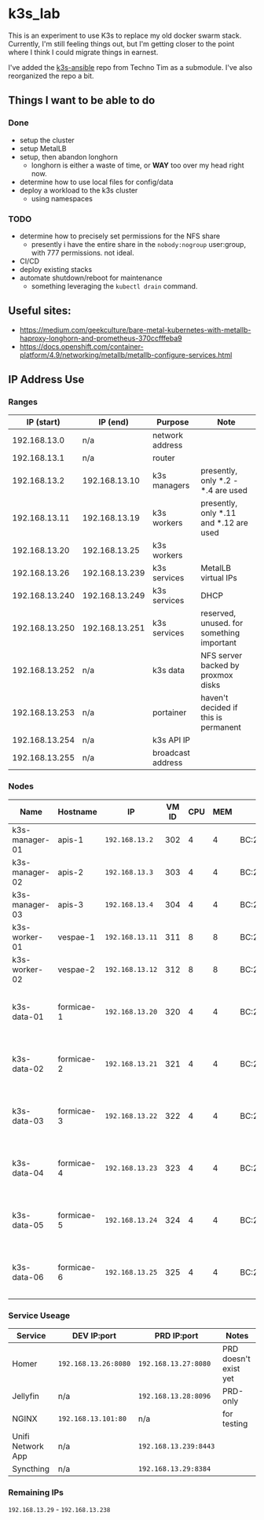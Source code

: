 # k3s_lab

This is an experiment to use K3s to replace my old docker swarm stack. Currently, I'm still feeling things out, but I'm getting closer to the point where I think I could migrate things in earnest.

I've added the [k3s-ansible](https://github.com/techno-tim/k3s-ansible) repo from Techno Tim as a submodule. I've also reorganized the repo a bit.

## Things I want to be able to do

### Done

- setup the cluster
- setup MetalLB
- setup, then abandon longhorn
  - longhorn is either a waste of time, or **WAY** too over my head right now.
- determine how to use local files for config/data
- deploy a workload to the k3s cluster
  - using namespaces

### TODO

- determine how to precisely set permissions for the NFS share
  - presently i have the entire share in the `nobody:nogroup` user:group, with 777 permissions. not ideal.
- CI/CD
- deploy existing stacks
- automate shutdown/reboot for maintenance
  - something leveraging the `kubectl drain` command.

## Useful sites:

- https://medium.com/geekculture/bare-metal-kubernetes-with-metallb-haproxy-longhorn-and-prometheus-370ccfffeba9
- https://docs.openshift.com/container-platform/4.9/networking/metallb/metallb-configure-services.html

## IP Address Use

### Ranges

| IP (start)     | IP (end)       | Purpose           | Note                                      |
| -------------- | -------------- | ----------------- | ----------------------------------------- |
| 192.168.13.0   | n/a            | network address   |                                           |
| 192.168.13.1   | n/a            | router            |                                           |
| 192.168.13.2   | 192.168.13.10  | k3s managers      | presently, only \*.2 - \*.4 are used      |
| 192.168.13.11  | 192.168.13.19  | k3s workers       | presently, only \*.11 and \*.12 are used  |
| 192.168.13.20  | 192.168.13.25  | k3s workers       |                                           |
| 192.168.13.26  | 192.168.13.239 | k3s services      | MetalLB virtual IPs                       |
| 192.168.13.240 | 192.168.13.249 | k3s services      | DHCP                                      |
| 192.168.13.250 | 192.168.13.251 | k3s services      | reserved, unused. for something important |
| 192.168.13.252 | n/a            | k3s data          | NFS server backed by proxmox disks        |
| 192.168.13.253 | n/a            | portainer         | haven't decided if this is permanent      |
| 192.168.13.254 | n/a            | k3s API IP        |                                           |
| 192.168.13.255 | n/a            | broadcast address |                                           |

### Nodes

| Name           | Hostname   | IP              | VM ID | CPU | MEM | MAC               | Notes                           |
| -------------- | ---------- | --------------- | ----- | --- | --- | ----------------- | ------------------------------- |
| k3s-manager-01 | apis-1     | `192.168.13.2`  | 302   | 4   | 4   | BC:24:11:EB:00:CE | n/a                             |
| k3s-manager-02 | apis-2     | `192.168.13.3`  | 303   | 4   | 4   | BC:24:11:3E:49:42 | n/a                             |
| k3s-manager-03 | apis-3     | `192.168.13.4`  | 304   | 4   | 4   | BC:24:11:FB:DE:2B | n/a                             |
| k3s-worker-01  | vespae-1   | `192.168.13.11` | 311   | 8   | 8   | BC:24:11:BD:19:E9 | n/a                             |
| k3s-worker-02  | vespae-2   | `192.168.13.12` | 312   | 8   | 8   | BC:24:11:0F:C4:04 | n/a                             |
| k3s-data-01    | formicae-1 | `192.168.13.20` | 320   | 4   | 4   | BC:24:11:EE:E6:3A | 500GB NVMe device passed though |
| k3s-data-02    | formicae-2 | `192.168.13.21` | 321   | 4   | 4   | BC:24:11:D4:B3:71 | 500GB NVMe device passed though |
| k3s-data-03    | formicae-3 | `192.168.13.22` | 322   | 4   | 4   | BC:24:11:F4:85:A1 | 500GB NVMe device passed though |
| k3s-data-04    | formicae-4 | `192.168.13.23` | 323   | 4   | 4   | BC:24:11:12:A2:C0 | 500GB NVMe device passed though |
| k3s-data-05    | formicae-5 | `192.168.13.24` | 324   | 4   | 4   | BC:24:11:BB:DC:EC | 500GB NVMe device passed though |
| k3s-data-06    | formicae-6 | `192.168.13.25` | 325   | 4   | 4   | BC:24:11:9E:5B:9F | 500GB NVMe device passed though |

### Service Useage

| Service           | DEV IP:port          | PRD IP:port           | Notes                 |
| ----------------- | -------------------- | --------------------- | --------------------- |
| Homer             | `192.168.13.26:8080` | `192.168.13.27:8080`  | PRD doesn't exist yet |
| Jellyfin          | n/a                  | `192.168.13.28:8096`  | PRD-only              |
| NGINX             | `192.168.13.101:80`  | n/a                   | for testing           |
| Unifi Network App | n/a                  | `192.168.13.239:8443` |                       |
| Syncthing         | n/a                  | `192.168.13.29:8384`  |                       |

### Remaining IPs

`192.168.13.29` - `192.168.13.238`
